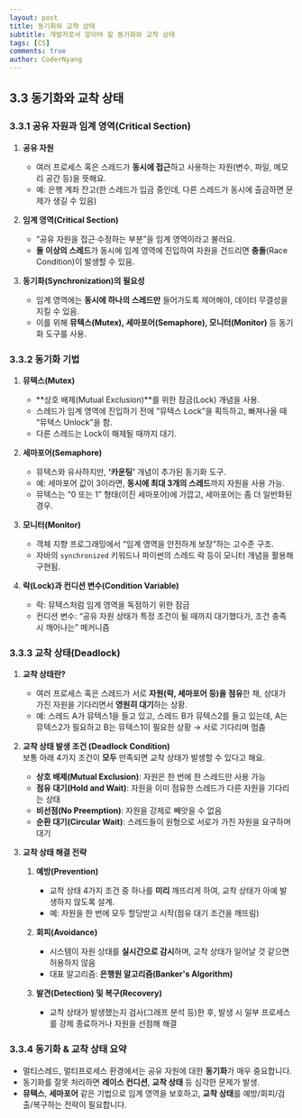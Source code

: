 ```yaml
---
layout: post
title: 동기화와 교착 상태
subtitle: 개발자로서 알아야 할 동기화와 교착 상태
tags: [CS]
comments: true
author: CoderNyang
---
```



## **3.3 동기화와 교착 상태**<br/>

### 3.3.1 공유 자원과 임계 영역(Critical Section)

1. **공유 자원**

   * 여러 프로세스 혹은 스레드가 **동시에 접근**하고 사용하는 자원(변수, 파일, 메모리 공간 등)을 뜻해요.
   * 예: 은행 계좌 잔고(한 스레드가 입금 중인데, 다른 스레드가 동시에 출금하면 문제가 생길 수 있음)<br/>

2. **임계 영역(Critical Section)**

   * “공유 자원을 접근·수정하는 부분”을 임계 영역이라고 불러요.
   * **둘 이상의 스레드**가 동시에 임계 영역에 진입하여 자원을 건드리면 **충돌**(Race Condition)이 발생할 수 있음.<br/>

3. **동기화(Synchronization)의 필요성**

   * 임계 영역에는 **동시에 하나의 스레드만** 들어가도록 제어해야, 데이터 무결성을 지킬 수 있음.
   * 이를 위해 **뮤텍스(Mutex), 세마포어(Semaphore), 모니터(Monitor)** 등 동기화 도구를 사용.<br/>


### 3.3.2 동기화 기법

1. **뮤텍스(Mutex)**

   * **상호 배제(Mutual Exclusion)**를 위한 잠금(Lock) 개념을 사용.
   * 스레드가 임계 영역에 진입하기 전에 “뮤텍스 Lock”을 획득하고, 빠져나올 때 “뮤텍스 Unlock”을 함.
   * 다른 스레드는 Lock이 해제될 때까지 대기.<br/>

2. **세마포어(Semaphore)**

   * 뮤텍스와 유사하지만, **‘카운팅’** 개념이 추가된 동기화 도구.
   * 예: 세마포어 값이 3이라면, **동시에 최대 3개의 스레드**까지 자원을 사용 가능.
   * 뮤텍스는 “0 또는 1” 형태(이진 세마포어)에 가깝고, 세마포어는 좀 더 일반화된 경우.<br/>

3. **모니터(Monitor)**

   * 객체 지향 프로그래밍에서 “임계 영역을 안전하게 보장”하는 고수준 구조.
   * 자바의 `synchronized` 키워드나 파이썬의 스레드 락 등이 모니터 개념을 활용해 구현됨.<br/>

4. **락(Lock)과 컨디션 변수(Condition Variable)**

   * 락: 뮤텍스처럼 임계 영역을 독점하기 위한 잠금
   * 컨디션 변수: “공유 자원 상태가 특정 조건이 될 때까지 대기했다가, 조건 충족 시 깨어나는” 메커니즘<br/>


### 3.3.3 교착 상태(Deadlock)

1. **교착 상태란?**

   * 여러 프로세스 혹은 스레드가 서로 **자원(락, 세마포어 등)을 점유**한 채, 상대가 가진 자원을 기다리면서 **영원히 대기**하는 상황.
   * 예: 스레드 A가 뮤텍스1을 들고 있고, 스레드 B가 뮤텍스2를 들고 있는데, A는 뮤텍스2가 필요하고 B는 뮤텍스1이 필요한 상황 → 서로 기다리며 멈춤<br/>

2. **교착 상태 발생 조건 (Deadlock Condition)**\
   보통 아래 4가지 조건이 **모두** 만족되면 교착 상태가 발생할 수 있다고 해요.

   * **상호 배제(Mutual Exclusion)**: 자원은 한 번에 한 스레드만 사용 가능
   * **점유 대기(Hold and Wait)**: 자원을 이미 점유한 스레드가 다른 자원을 기다리는 상태
   * **비선점(No Preemption)**: 자원을 강제로 빼앗을 수 없음
   * **순환 대기(Circular Wait)**: 스레드들이 원형으로 서로가 가진 자원을 요구하며 대기

3. **교착 상태 해결 전략**

   1. **예방(Prevention)**

      * 교착 상태 4가지 조건 중 하나를 **미리** 깨뜨리게 하여, 교착 상태가 아예 발생하지 않도록 설계.
      * 예: 자원을 한 번에 모두 할당받고 시작(점유 대기 조건을 깨뜨림)<br/>

   2. **회피(Avoidance)**

      * 시스템이 자원 상태를 **실시간으로 감시**하며, 교착 상태가 일어날 것 같으면 허용하지 않음
      * 대표 알고리즘: **은행원 알고리즘(Banker's Algorithm)**<br/>

   3. **발견(Detection) 및 복구(Recovery)**
      * 교착 상태가 발생했는지 검사(그래프 분석 등)한 후, 발생 시 일부 프로세스를 강제 종료하거나 자원을 선점해 해결<br/>


### 3.3.4 동기화 & 교착 상태 요약

* 멀티스레드, 멀티프로세스 환경에서는 공유 자원에 대한 **동기화**가 매우 중요합니다.
* 동기화를 잘못 처리하면 **레이스 컨디션**, **교착 상태** 등 심각한 문제가 발생.
* **뮤텍스**, **세마포어** 같은 기법으로 임계 영역을 보호하고, **교착 상태**를 예방/회피/검출/복구하는 전략이 필요합니다.<br/>

